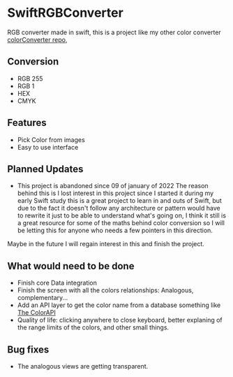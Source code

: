 # SwiftRGBConverter
RGB converter made in swift, this is a project like my other color converter [colorConverter repo](https://github.com/lugalu/RGBConverter),

## Conversion
* RGB 255
* RGB 1
* HEX
* CMYK

## Features
* Pick Color from images
* Easy to use interface


## Planned Updates
* This project is abandoned since 09 of january of 2022
The reason behind this is I lost interest in this project since I started it during my early Swift study
this is a great project to learn in and outs of Swift, but due to the fact it doesn't follow any architecture or pattern 
would have to rewrite it just to be able to understand what's going on, I think it still is a great resource for some of
the maths behind color conversion so I will be letting this for anyone who needs a few pointers in this direction.

Maybe in the future I will regain interest in this and finish the project.

## What would need to be done
* Finish core Data integration
* Finish the screen with all the colors relationships: Analogous, complementary...
* Add an API layer to get the color name from a database something like [The ColorAPI](https://www.thecolorapi.com/)
* Quality of life: clicking anywhere to close keyboard, better explaning of the range limits of the colors, and other small things.

## Bug fixes
* The analogous views are getting transparent.
